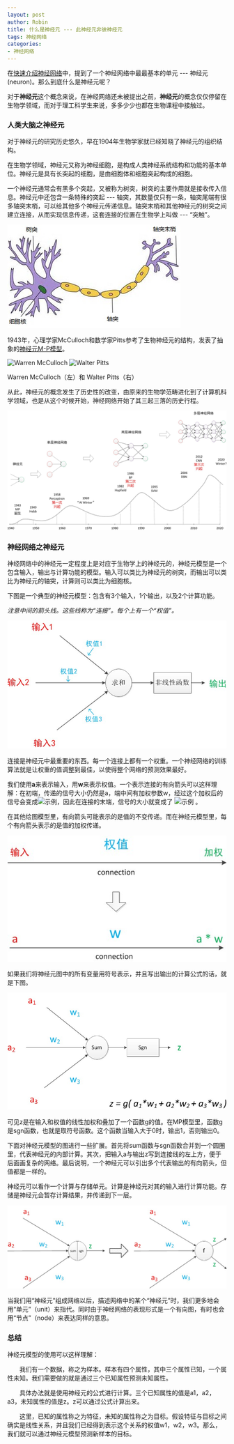 ```yaml
---
layout: post
author: Robin
title: 什么是神经元 --- 此神经元非彼神经元
tags: 神经网络
categories:
- 神经网络
---  
```


在[快速介绍神经网络](https://robinchao.github.io/blog/2016/11/a-quick-introduction-neurall-network)中，提到了一个神经网络中最最基本的单元 --- 神经元(neuron)。那么到底什么是神经元呢？

对于**神经元**这个概念来说，在神经网络还未被提出之前，**神经元**的概念仅仅停留在生物学领域，而对于理工科学生来说，多多少少也都在生物课程中接触过。

### **人类大脑之神经元**

对于神经元的研究历史悠久，早在1904年生物学家就已经知晓了神经元的组织结构。

在生物学领域，神经元又称为神经细胞，是构成人类神经系统结构和功能的基本单位。神经元是具有长突起的细胞，是由细胞体和细胞突起构成的细胞。

一个神经元通常会有黑多个突起，又被称为树突，树突的主要作用就是接收传入信息。神经元中还包含一条特殊的突起 --- 轴突，其数量仅只有一条，轴突尾端有很多轴突末梢，可以给其他多个神经元传递信息。轴突末梢和其他神经元的树突之间建立连接，从而实现信息传递，这套连接的位置在生物学上叫做 --- “突触”。

![神经元](/assets/cell-neuron.png) 

1943年，心理学家McCulloch和数学家Pitts参考了生物神经元的结构，发表了抽象的[神经元M-P模型](http://blog.csdn.net/u013007900/article/details/50066315)。

![Warren McCulloch](http://images2015.cnblogs.com/blog/673793/201512/673793-20151219175550990-1730772549.jpg)
![Walter Pitts](http://images2015.cnblogs.com/blog/673793/201512/673793-20151219175600006-1000051743.jpg)

Warren McCulloch（左）和 Walter Pitts（右）

从此，神经元的概念发生了历史性的改变，由原来的生物学范畴进化到了计算机科学领域，也是从这个时候开始，神经网络开始了其三起三落的历史行程。

![三起三落的神经网络](/assets/neural-network-history.jpg)

### **神经网络之神经元**

神经网络中的神经元一定程度上是对应于生物学上的神经元的，神经元模型是一个包含输入，输出与计算功能的模型。输入可以类比为神经元的树突，而输出可以类比为神经元的轴突，计算则可以类比为细胞核。

下图是一个典型的神经元模型：包含有3个输入，1个输出，以及2个计算功能。

*注意中间的箭头线。这些线称为“连接”。每个上有一个“权值”。*

![神经元模型](/assets/neurol-model.jpg)

连接是神经元中最重要的东西。每一个连接上都有一个权重。一个神经网络的训练算法就是让权重的值调整到最佳，以使得整个网络的预测效果最好。

我们使用**a**来表示输入，用**w**来表示权值。一个表示连接的有向箭头可以这样理解：在初端，传递的信号大小仍然是a，端中间有加权参数w，经过这个加权后的信号会变成![示例](http://latex.codecogs.com/gif.latex?a\times{w})，因此在连接的末端，信号的大小就变成了 ![示例](http://latex.codecogs.com/gif.latex?a\times{w}) 。

在其他绘图模型里，有向箭头可能表示的是值的不变传递。而在神经元模型里，每个有向箭头表示的是值的加权传递。

![连接（connection）](/assets/connection.jpg)

如果我们将神经元图中的所有变量用符号表示，并且写出输出的计算公式的话，就是下图。

![神经元计算 ](/assets/neural-calu.jpg)

可见z是在输入和权值的线性加权和叠加了一个函数g的值。在MP模型里，函数g是sgn函数，也就是取符号函数。这个函数当输入大于0时，输出1，否则输出0。

下面对神经元模型的图进行一些扩展。首先将sum函数与sgn函数合并到一个圆圈里，代表神经元的内部计算。其次，把输入a与输出z写到连接线的左上方，便于后面画复杂的网络。最后说明，一个神经元可以引出多个代表输出的有向箭头，但值都是一样的。

神经元可以看作一个计算与存储单元。计算是神经元对其的输入进行计算功能。存储是神经元会暂存计算结果，并传递到下一层。

![神经元扩展](/assets/neural-ext.jpg)

当我们用“神经元”组成网络以后，描述网络中的某个“神经元”时，我们更多地会用“单元”（unit）来指代。同时由于神经网络的表现形式是一个有向图，有时也会用“节点”（node）来表达同样的意思。 

### **总结**

神经元模型的使用可以这样理解：

　　我们有一个数据，称之为样本。样本有四个属性，其中三个属性已知，一个属性未知。我们需要做的就是通过三个已知属性预测未知属性。

　　具体办法就是使用神经元的公式进行计算。三个已知属性的值是a1，a2，a3，未知属性的值是z。z可以通过公式计算出来。

　　这里，已知的属性称之为特征，未知的属性称之为目标。假设特征与目标之间确实是线性关系，并且我们已经得到表示这个关系的权值w1，w2，w3。那么，我们就可以通过神经元模型预测新样本的目标。
